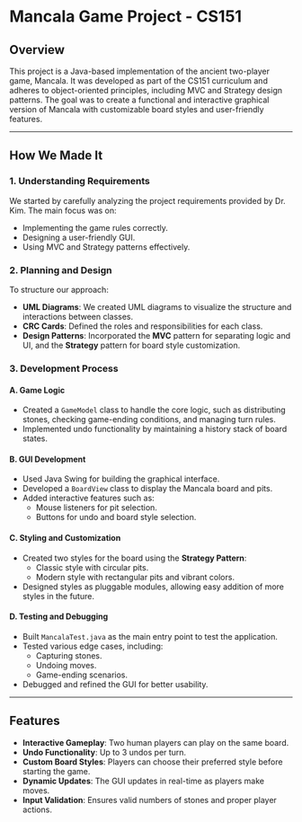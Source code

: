# Mancala Game Project - CS151

## Overview

This project is a Java-based implementation of the ancient two-player game, Mancala. It was developed as part of the CS151 curriculum and adheres to object-oriented principles, including MVC and Strategy design patterns. The goal was to create a functional and interactive graphical version of Mancala with customizable board styles and user-friendly features.

---

## How We Made It

### 1. **Understanding Requirements**

We started by carefully analyzing the project requirements provided by Dr. Kim. The main focus was on:

- Implementing the game rules correctly.
- Designing a user-friendly GUI.
- Using MVC and Strategy patterns effectively.

### 2. **Planning and Design**

To structure our approach:

- **UML Diagrams**: We created UML diagrams to visualize the structure and interactions between classes.
- **CRC Cards**: Defined the roles and responsibilities for each class.
- **Design Patterns**: Incorporated the **MVC** pattern for separating logic and UI, and the **Strategy** pattern for board style customization.

### 3. **Development Process**

#### A. **Game Logic**

- Created a `GameModel` class to handle the core logic, such as distributing stones, checking game-ending conditions, and managing turn rules.
- Implemented undo functionality by maintaining a history stack of board states.

#### B. **GUI Development**

- Used Java Swing for building the graphical interface.
- Developed a `BoardView` class to display the Mancala board and pits.
- Added interactive features such as:
  - Mouse listeners for pit selection.
  - Buttons for undo and board style selection.

#### C. **Styling and Customization**

- Created two styles for the board using the **Strategy Pattern**:
  - Classic style with circular pits.
  - Modern style with rectangular pits and vibrant colors.
- Designed styles as pluggable modules, allowing easy addition of more styles in the future.

#### D. **Testing and Debugging**

- Built `MancalaTest.java` as the main entry point to test the application.
- Tested various edge cases, including:
  - Capturing stones.
  - Undoing moves.
  - Game-ending scenarios.
- Debugged and refined the GUI for better usability.

---

## Features

- **Interactive Gameplay**: Two human players can play on the same board.
- **Undo Functionality**: Up to 3 undos per turn.
- **Custom Board Styles**: Players can choose their preferred style before starting the game.
- **Dynamic Updates**: The GUI updates in real-time as players make moves.
- **Input Validation**: Ensures valid numbers of stones and proper player actions.
